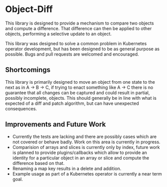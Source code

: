 # Object-Diff
This library is designed to provide a mechanism to compare two objects and compute a difference. That difference can then be applied to other objects, performing a selective update to an object.

This library was designed to solve a common problem in Kubernetes operator development, but has been designed to be as general purpose as possible. Bugs and pull requests are welcomed and encouraged.

## Shortcomings
This library is primarily designed to move an object from one state to the next as in A -> B -> C, if trying to enact something like A -> C there is no guarantee that all changes can be captured and could result in partial, possibly incomplete, objects. This should generally be in line with what is expected of a diff and patch algorithm, but can have unexpected consequences.

## Improvements and Future Work
* Currently the tests are lacking and there are possibly cases which are not covered or behave badly. Work on this area is currently in progress.
* Comparision of arrays and slices is currently only by index, future work is planned to provide plugins/callbacks which allow to provide an identity for a particular object in an array or slice and compute the difference based on that.
* Renaming a map key results in a delete and addition.
* Example usage as part of a Kubernetes operator is currently a near term goal.
